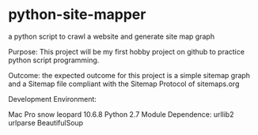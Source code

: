 python-site-mapper
==================

a python script to crawl a website and generate site map graph


Purpose:  This project will be my first hobby project on github to practice python script programming.

Outcome: the expected outcome for this project is a simple sitemap graph and a Sitemap file compliant with the Sitemap Protocol of sitemaps.org

Development Environment:

Mac Pro snow leopard 10.6.8
Python 2.7
Module Dependence:
urllib2
urlparse
BeautifulSoup
